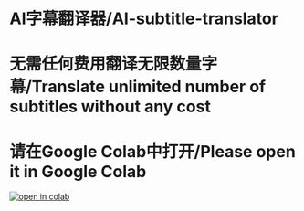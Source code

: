 # AI字幕翻译器/AI-subtitle-translator
# 无需任何费用翻译无限数量字幕/Translate unlimited number of subtitles without any cost
# 请在Google Colab中打开/Please open it in Google Colab
[![open in colab](https://colab.research.google.com/assets/colab-badge.svg)](https://colab.research.google.com/github/chinese-wzq/AI-subtitle-translator/blob/main/AI-subtitle-translator.ipynb)
